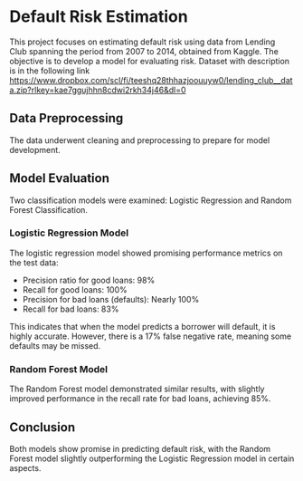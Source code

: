 # Default Risk Estimation

This project focuses on estimating default risk using data from Lending Club spanning the period from 2007 to 2014, obtained from Kaggle. The objective is to develop a model for evaluating risk.
Dataset with description is in the following link https://www.dropbox.com/scl/fi/teeshq28thhazjoouuyw0/lending_club__data.zip?rlkey=kae7ggujhhn8cdwi2rkh34j46&dl=0
## Data Preprocessing

The data underwent cleaning and preprocessing to prepare for model development.

## Model Evaluation

Two classification models were examined: Logistic Regression and Random Forest Classification.

### Logistic Regression Model

The logistic regression model showed promising performance metrics on the test data:

- Precision ratio for good loans: 98%
- Recall for good loans: 100%
- Precision for bad loans (defaults): Nearly 100%
- Recall for bad loans: 83%

This indicates that when the model predicts a borrower will default, it is highly accurate. However, there is a 17% false negative rate, meaning some defaults may be missed.

### Random Forest Model

The Random Forest model demonstrated similar results, with slightly improved performance in the recall rate for bad loans, achieving 85%.

## Conclusion

Both models show promise in predicting default risk, with the Random Forest model slightly outperforming the Logistic Regression model in certain aspects.

